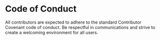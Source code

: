 # Code of Conduct

All contributors are expected to adhere to the standard Contributor Covenant code of conduct. Be respectful in communications and strive to create a welcoming environment for all users.
